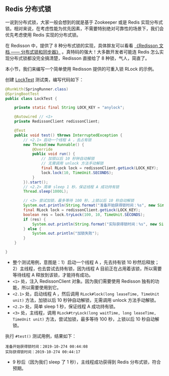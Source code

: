 ## Redis 分布式锁

一说到分布式锁，大家一般会想到的就是基于 Zookeeper 或是 Redis 实现分布式锁。相对来说，在考虑性能为优先因素，不需要特别绝对可靠性的场景下，我们会优先考虑使用 Redis 实现的分布式锁。

在 Redisson 中，提供了 8 种分布式锁的实现，具体胖友可以看看 [《Redisson 文档 —— 分布式锁和同步器》](https://github.com/redisson/redisson/wiki/8.-分布式锁和同步器) 。真特码的强大！大多数开发者可能连 Redis 怎么实现分布式锁都没完全搞清楚，Redisson 直接给了 8 种锁，气人，简直了。

本小节，我们来编写一个简单使用 Redisson 提供的可重入锁 RLock 的示例。

创建 [LockTest](https://github.com/YunaiV/SpringBoot-Labs/blob/master/lab-11-spring-data-redis/lab-07-spring-data-redis-with-redisson/src/test/java/cn/iocoder/springboot/labs/lab10/springdatarediswithjedis/LockTest.java) 测试类，编写代码如下：

```java
@RunWith(SpringRunner.class)
@SpringBootTest
public class LockTest {

    private static final String LOCK_KEY = "anylock";

    @Autowired // <1>
    private RedissonClient redissonClient;

    @Test
    public void test() throws InterruptedException {
        // <2.1> 启动一个线程 A ，去占有锁
        new Thread(new Runnable() {
            @Override
            public void run() {
                // 加锁以后 10 秒钟自动解锁
                // 无需调用 unlock 方法手动解锁
                final RLock lock = redissonClient.getLock(LOCK_KEY);
                lock.lock(10, TimeUnit.SECONDS);
            }
        }).start();
        // <2.2> 简单 sleep 1 秒，保证线程 A 成功持有锁
        Thread.sleep(1000L);

        // <3> 尝试加锁，最多等待 100 秒，上锁以后 10 秒自动解锁
        System.out.println(String.format("准备开始获得锁时间：%s", new SimpleDateFormat("yyyy-MM-DD HH:mm:ss").format(new Date())));
        final RLock lock = redissonClient.getLock(LOCK_KEY);
        boolean res = lock.tryLock(100, 10, TimeUnit.SECONDS);
        if (res) {
            System.out.println(String.format("实际获得锁时间：%s", new SimpleDateFormat("yyyy-MM-DD HH:mm:ss").format(new Date())));
        } else {
            System.out.println("加锁失败");
        }
    }

}
```

- 整个测试用例，意图是：1）启动一个线程 A ，先去持有锁 10 秒然后释放；2）主线程，也去尝试去持有锁，因为线程 A 目前正在占用着该锁，所以需要等待线程 A 释放到该锁，才能持有成功。
- `<1>` 处，注入 RedissonClient 对象。因为我们需要使用 Redisson 独有的功能，所以需要使用到它。
- `<2.1>` 处，启动线程 A ，然后调用 `RLock#lock(long leaseTime, TimeUnit unit)` 方法，加锁以后 10 秒钟自动解锁，无需调用 unlock 方法手动解锁。
- `<2.2>` 处，简单 sleep 1 秒，保证线程 A 成功持有锁。
- `<3>` 处，主线程，调用 `RLock#tryLock(long waitTime, long leaseTime, TimeUnit unit)` 方法，尝试加锁，最多等待 100 秒，上锁以后 10 秒自动解锁。

执行 `#test()` 测试用例，结果如下：

```
准备开始获得锁时间：2019-10-274 00:44:08
实际获得锁时间：2019-10-274 00:44:17
```

- 9 秒后（因为我们 sleep 了 1 秒），主线程成功获得到 Redis 分布式锁，符合预期。